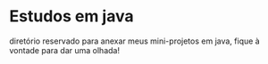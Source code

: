 # Estudos em java
diretório reservado para anexar meus mini-projetos em java, fique à vontade para dar uma olhada! 
